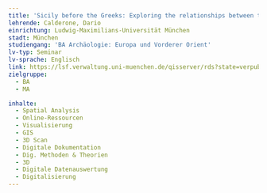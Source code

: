 ```yaml
---
title: 'Sicily before the Greeks: Exploring the relationships between the Aegean region and Sicily from the Bronze Age to Greek colonization'
lehrende: Calderone, Dario
einrichtung: Ludwig-Maximilians-Universität München
stadt: München
studiengang: 'BA Archäologie: Europa und Vorderer Orient'
lv-typ: Seminar
lv-sprache: Englisch
link: https://lsf.verwaltung.uni-muenchen.de/qisserver/rds?state=verpublish&status=init&vmfile=no&publishid=1046252&moduleCall=webInfo&publishConfFile=webInfo&publishSubDir=veranstaltung
zielgruppe:
  - BA
  - MA

inhalte:
  - Spatial Analysis
  - Online-Ressourcen
  - Visualisierung
  - GIS
  - 3D Scan
  - Digitale Dokumentation
  - Dig. Methoden & Theorien
  - 3D
  - Digitale Datenauswertung
  - Digitalisierung
---
```

 
